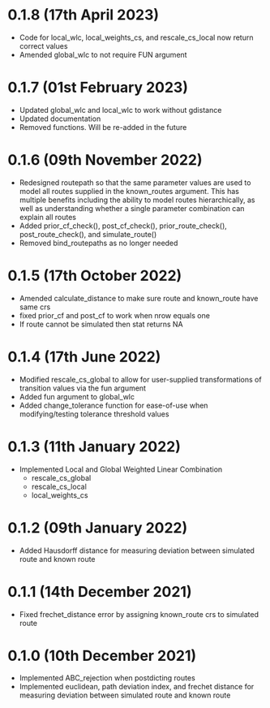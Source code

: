 # 0.1.8 (17th April 2023)
* Code for local_wlc, local_weights_cs, and rescale_cs_local now return correct values
* Amended global_wlc to not require FUN argument

# 0.1.7 (01st February 2023)
* Updated global_wlc and local_wlc to work without gdistance
* Updated documentation
* Removed functions. Will be re-added in the future

# 0.1.6 (09th November 2022)
* Redesigned routepath so that the same parameter values are used to model all routes supplied in the known_routes argument. This has multiple benefits including the ability to model routes hierarchically, as well as understanding whether a single parameter combination can explain all routes
* Added prior_cf_check(), post_cf_check(), prior_route_check(), post_route_check(), and simulate_route()
* Removed bind_routepaths as no longer needed

# 0.1.5 (17th October 2022)
* Amended calculate_distance to make sure route and known_route have same crs
* fixed prior_cf and post_cf to work when nrow equals one
* If route cannot be simulated then stat returns NA

# 0.1.4 (17th June 2022)
* Modified rescale_cs_global to allow for user-supplied transformations of transition values via the fun argument
* Added fun argument to  global_wlc
* Added change_tolerance function for ease-of-use when modifying/testing tolerance threshold values

# 0.1.3 (11th January 2022)
* Implemented Local and Global Weighted Linear Combination
  - rescale_cs_global
  - rescale_cs_local
  - local_weights_cs

# 0.1.2 (09th January 2022)
* Added Hausdorff distance for measuring deviation between simulated route and known route 

# 0.1.1 (14th December 2021)
* Fixed frechet_distance error by assigning known_route crs to simulated route

# 0.1.0 (10th December 2021)
* Implemented ABC_rejection when postdicting routes
* Implemented euclidean, path deviation index, and frechet distance for measuring deviation between simulated route and known route
